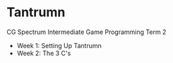 # Tantrumn
 CG Spectrum Intermediate Game Programming Term 2

- Week 1: Setting Up Tantrumn  
- Week 2: The 3 C's